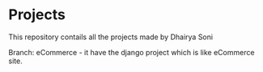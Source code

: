 # Projects
This repository contails all the projects made by Dhairya Soni

Branch: eCommerce - it have the django project which is like eCommerce site.
